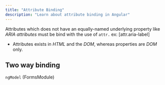 ```yaml
---
title: "Attribute Binding"
description: "Learn about attribute binding in Angular"
---
```


Attributes which does not have an equally-named underlying property like _ARIA attributes_ must be bind with the use of `attr.` ex: [attr.aria-label]

- Attributes exists in _HTML_ and the _DOM_, whereas properties are _DOM_ only.

## Two way binding

`ngModel` (FormsModule)
